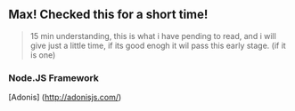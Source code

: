 ## Max! Checked this for a short time!
> 15 min understanding, this is what i have pending to read, and i will give just a little time, if its good enogh it wil pass this early stage. (if it is one)

### Node.JS Framework
[Adonis] (http://adonisjs.com/)

